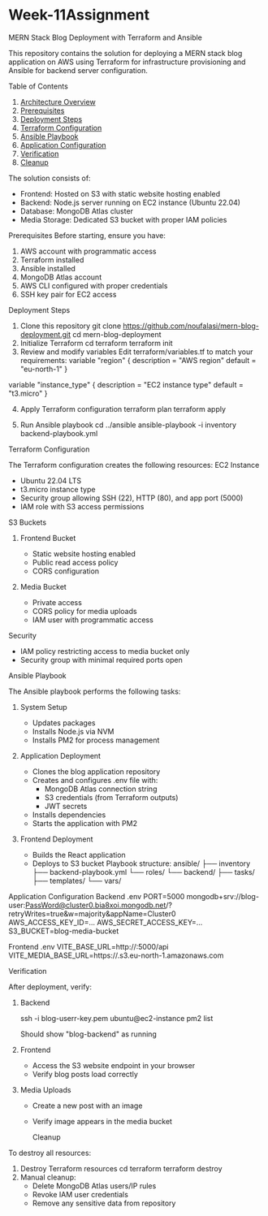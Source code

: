 # Week-11Assignment
MERN Stack Blog Deployment with Terraform and Ansible  
    
This repository contains the solution for deploying a MERN stack blog application on AWS using Terraform for infrastructure provisioning and Ansible for backend server configuration.

Table of Contents
1. [Architecture Overview](#architecture-overview)
2. [Prerequisites](#prerequisites)
3. [Deployment Steps](#deployment-steps)
4. [Terraform Configuration](#terraform-configuration)
5. [Ansible Playbook](#ansible-playbook)
6. [Application Configuration](#application-configuration)
7. [Verification](#verification)
8. [Cleanup](#cleanup)


The solution consists of:
- Frontend: Hosted on S3 with static website hosting enabled
- Backend: Node.js server running on EC2 instance (Ubuntu 22.04)
- Database: MongoDB Atlas cluster
- Media Storage: Dedicated S3 bucket with proper IAM policies

 Prerequisites
Before starting, ensure you have:
1. AWS account with programmatic access
2. Terraform installed 
3. Ansible installed 
4. MongoDB Atlas account
5. AWS CLI configured with proper credentials
6. SSH key pair for EC2 access

Deployment Steps
1. Clone this repository
git clone https://github.com/noufalasi/mern-blog-deployment.git
cd mern-blog-deployment
2. Initialize Terraform
cd terraform
terraform init
3. Review and modify variables
Edit terraform/variables.tf to match your requirements:
variable "region" {
  description = "AWS region"
  default     = "eu-north-1"
}

variable "instance_type" {
  description = "EC2 instance type"
  default     = "t3.micro"
}

4. Apply Terraform configuration
terraform plan
terraform apply

5. Run Ansible playbook
cd ../ansible
ansible-playbook -i inventory backend-playbook.yml

Terraform Configuration

The Terraform configuration creates the following resources:
EC2 Instance
- Ubuntu 22.04 LTS
- t3.micro instance type
- Security group allowing SSH (22), HTTP (80), and app port (5000)
- IAM role with S3 access permissions

S3 Buckets
1. Frontend Bucket
   - Static website hosting enabled
   - Public read access policy
   - CORS configuration

2. Media Bucket
   - Private access
   - CORS policy for media uploads
   - IAM user with programmatic access

Security
- IAM policy restricting access to media bucket only
- Security group with minimal required ports open

Ansible Playbook

The Ansible playbook performs the following tasks:
1. System Setup
   - Updates packages
   - Installs Node.js via NVM
   - Installs PM2 for process management

2. Application Deployment
   - Clones the blog application repository
   - Creates and configures .env file with:
     - MongoDB Atlas connection string
     - S3 credentials (from Terraform outputs)
     - JWT secrets
   - Installs dependencies
   - Starts the application with PM2

3. Frontend Deployment
   - Builds the React application
   - Deploys to S3 bucket
Playbook structure:
ansible/
├── inventory
├── backend-playbook.yml
└── roles/
    └── backend/
        ├── tasks/
        ├── templates/
        └── vars/

Application Configuration
Backend .env
PORT=5000
mongodb+srv://blog-user:PassWord@cluster0.bia8xoi.mongodb.net/?retryWrites=true&w=majority&appName=Cluster0   
AWS_ACCESS_KEY_ID=...
AWS_SECRET_ACCESS_KEY=...
S3_BUCKET=blog-media-bucket

Frontend .env
VITE_BASE_URL=http://<ec2-public-dns>:5000/api
VITE_MEDIA_BASE_URL=https://<media-bucket>.s3.eu-north-1.amazonaws.com

Verification

After deployment, verify:
1. Backend
  
   ssh -i blog-userr-key.pem ubuntu@ec2-instance
   pm2 list
   
   Should show "blog-backend" as running

2. Frontend
   - Access the S3 website endpoint in your browser
   - Verify blog posts load correctly

3. Media Uploads
   - Create a new post with an image
   - Verify image appears in the media bucket
  
     Cleanup

To destroy all resources:
1. Destroy Terraform resources
cd terraform
terraform destroy
2. Manual cleanup:
   - Delete MongoDB Atlas users/IP rules
   - Revoke IAM user credentials
   -  Remove any sensitive data from repository
  
